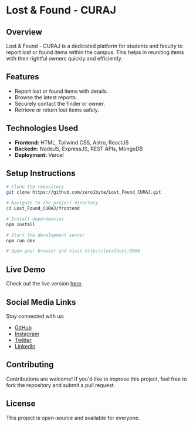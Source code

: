 # Lost & Found - CURAJ

## Overview
Lost & Found - CURAJ is a dedicated platform for students and faculty to report lost or found items within the campus. This helps in reuniting items with their rightful owners quickly and efficiently.

## Features
- Report lost or found items with details.
- Browse the latest reports.
- Securely contact the finder or owner.
- Retrieve or return lost items safely.

## Technologies Used
- **Frontend:** HTML, Tailwind CSS, Astro, ReactJS
- **Backedn:** NodeJS, ExpressJS, REST APIs, MongoDB
- **Deployment:** Vercel 

## Setup Instructions
```sh
# Clone the repository
git clone https://github.com/zero1byte/Lost_Found_CURAJ.git

# Navigate to the project directory
cd Lost_Found_CURAJ/frontend

# Install dependencies
npm install

# Start the development server
npm run dev

# Open your browser and visit http://localhost:3000
```

## Live Demo
Check out the live version [here](https://curajlf.vercel.app/).

## Social Media Links
Stay connected with us:
- [GitHub](https://github.com)
- [Instagram](https://instagram.com)
- [Twitter](https://twitter.com)
- [LinkedIn](https://linkedin.com)

## Contributing
Contributions are welcome! If you'd like to improve this project, feel free to fork the repository and submit a pull request.

## License
This project is open-source and available for everyone.

